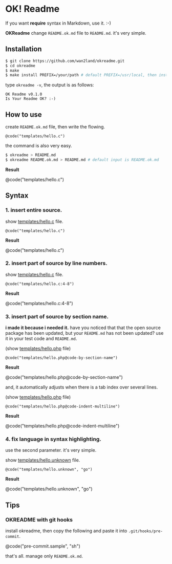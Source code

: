 OK! Readme
==========

If you want **require** syntax in Markdown, use it. :-)

**OKReadme** change `README.ok.md` file to `README.md`. it's very simple.

## Installation

```sh
$ git clone https://github.com/wan2land/okreadme.git
$ cd okreadme
$ make
$ make install PREFIX=/your/path # default PREFIX=/usr/local, then install /usr/local/bin path!
```

type `okreadme -v`, the output is as follows:

```
OK Readme v0.1.0
Is Your Readme OK? :-)
```

## How to use

create `README.ok.md` file, then write the flowing. 

```
@code("templates/hello.c")
```

the command is also very easy.

```sh
$ okreadme > README.md
$ okreadme README.ok.md > README.md # default input is README.ok.md
```

**Result**

@code("templates/hello.c")

## Syntax

### 1. insert entire source.

show [templates/hello.c](templates/hello.c) file.

```
@code("templates/hello.c")
```

**Result**

@code("templates/hello.c")


### 2. insert part of source by line numbers.

show [templates/hello.c](templates/hello.c) file.

```
@code("templates/hello.c:4-8")
```

**Result**

@code("templates/hello.c:4-8")

### 3. insert part of source by section name.

**i made it because i needed it.** have you noticed that that the open source package has been updated,
but your `README.md` has not been updated? use it in your test code and `README.md`.

(show [templates/hello.php](templates/hello.php) file)

```
@code("templates/hello.php@code-by-section-name")
```

**Result**

@code("templates/hello.php@code-by-section-name")

and, it automatically adjusts when there is a tab index over several lines.

(show [templates/hello.php](templates/hello.php) file)

```
@code("templates/hello.php@code-indent-multiline")
```

**Result**

@code("templates/hello.php@code-indent-multiline")


### 4. fix language in syntax highlighting.

use the second parameter. it's very simple.

show [templates/hello.unknown](templates/hello.unknown) file.

```
@code("templates/hello.unknown", "go")
```

**Result**

@code("templates/hello.unknown", "go")

## Tips

### OKREADME with git hooks

install okreadme, then copy the following and paste it into `.git/hooks/pre-commit`.

@code("pre-commit.sample", "sh")

that's all. manage only `README.ok.md`.

